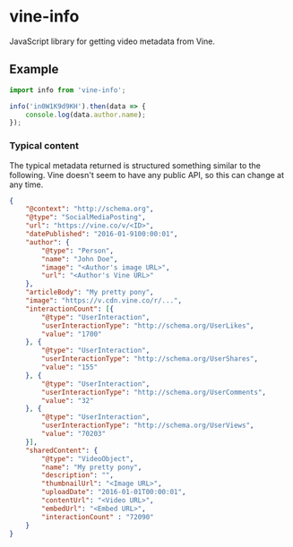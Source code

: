 # vine-info

JavaScript library for getting video metadata from Vine.

## Example

```javascript
import info from 'vine-info';

info('in0W1K9d9KH').then(data => {
	console.log(data.author.name);
});
```

### Typical content

The typical metadata returned is structured something similar to the following.
Vine doesn't seem to have any public API, so this can change at any time.

```json
{
	"@context": "http://schema.org",
	"@type": "SocialMediaPosting",
	"url": "https://vine.co/v/<ID>",
	"datePublished": "2016-01-9100:00:01",
	"author": {
		"@type": "Person",
		"name": "John Doe",
		"image": "<Author's image URL>",
		"url": "<Author's Vine URL>"
	},
	"articleBody": "My pretty pony",
	"image": "https://v.cdn.vine.co/r/...",
	"interactionCount": [{
		"@type": "UserInteraction",
		"userInteractionType": "http://schema.org/UserLikes",
		"value": "1700"
	}, {
		"@type": "UserInteraction",
		"userInteractionType": "http://schema.org/UserShares",
		"value": "155"
	}, {
		"@type": "UserInteraction",
		"userInteractionType": "http://schema.org/UserComments",
		"value": "32"
	}, {
		"@type": "UserInteraction",
		"userInteractionType": "http://schema.org/UserViews",
		"value": "70203"
	}],
	"sharedContent": {
		"@type": "VideoObject",
		"name": "My pretty pony",
		"description": "",
		"thumbnailUrl": "<Image URL>",
		"uploadDate": "2016-01-01T00:00:01",
		"contentUrl": "<Video URL>",
		"embedUrl": "<Embed URL>",
		"interactionCount" : "72090"
	}
}
```

